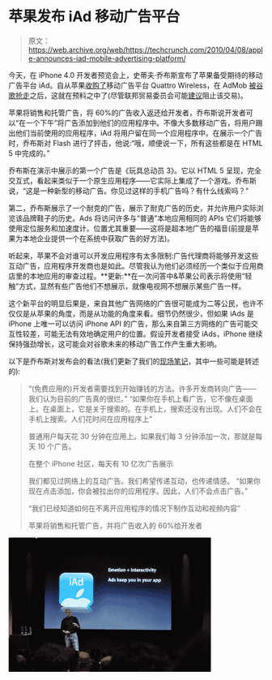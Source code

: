# 苹果发布 iAd 移动广告平台

> 原文：<https://web.archive.org/web/https://techcrunch.com/2010/04/08/apple-announces-iad-mobile-advertising-platform/>

今天，在 iPhone 4.0 开发者预览会上，史蒂夫·乔布斯宣布了苹果备受期待的移动广告平台 iAd。自从苹果[收购了](https://web.archive.org/web/20230316062325/https://techcrunch.com/2010/01/04/apple-acquires-quattro-wireless/)移动广告平台 Quattro Wireless，在 AdMob [被谷歌抢走](https://web.archive.org/web/20230316062325/https://techcrunch.com/2009/11/09/google-acquires-admob/)之后，这就在预料之中了(尽管联邦贸易委员会可能[建议](https://web.archive.org/web/20230316062325/https://techcrunch.com/2010/04/07/reuters-ftc-lawyers-to-recommend-blocking-google-admob-deal/)阻止该交易)。

苹果将销售和托管广告，将 60%的广告收入返还给开发者，乔布斯说开发者可以“在一个下午”将广告添加到他们的应用程序中。不像大多数移动广告，将用户踢出他们当前使用的应用程序，iAd 将用户留在同一个应用程序中。在展示一个广告时，乔布斯对 Flash 进行了抨击，他说:“哦，顺便说一下，所有这些都是在 HTML 5 中完成的。”

乔布斯在演示中展示的第一个广告是《玩具总动员 3》。它以 HTML 5 呈现，完全交互式，看起来类似于一个原生应用程序——它实际上集成了一个游戏。乔布斯说，“这是一种新型的移动广告。你见过这样的手机广告吗？有什么线索吗？"

第二，乔布斯展示了一个耐克的广告，展示了耐克广告的历史，并允许用户实际浏览该品牌鞋子的历史。Ads 将访问许多与“普通”本地应用相同的 APIs 它们将能够使用定位服务和加速度计。位置尤其重要——这将是超本地广告的福音(前提是苹果为本地企业提供一个在系统中获取广告的好方法)。

听起来，苹果不会对谁可以开发应用程序有太多限制:广告代理商将能够开发这些互动广告，应用程序开发商也是如此。尽管我认为他们必须经历一个类似于应用商店里的本地应用的审查过程。**更新:**在一次问答中&苹果公司表示将使用“轻触”方式，显然有些广告他们不想展示，就像电视网不想展示某些广告一样。

这个新平台的明显后果是，来自其他广告网络的广告很可能成为二等公民，也许不仅仅是从苹果的角度，而是从功能的角度来看。细节仍然很少，但如果 iAds 是 iPhone 上唯一可以访问 iPhone API 的广告，那么来自第三方网络的广告可能交互性较差，可能无法有效地确定用户的位置。假设开发者接受 iAds，iPhone 继续保持强劲增长，这可能会对谷歌未来的移动广告工作产生重大影响。

以下是乔布斯对发布会的看法(我们更新了我们的[现场笔记](https://web.archive.org/web/20230316062325/http://www.mobilecrunch.com/2010/04/08/apple-iphone-os-4-live-blog/)，其中一些可能是转述的):

> “(免费应用的)开发者需要找到开始赚钱的方法。许多开发商转向广告——我们认为目前的广告真的很烂。”
> “如果你在手机上看广告，它不像在桌面上。在桌面上，它是关于搜索的。在手机上，搜索还没有出现。人们不会在手机上搜索。人们花时间在应用程序上”
> 
> 普通用户每天花 30 分钟在应用上。如果我们每 3 分钟添加一次，那就是每天 10 个广告。
> 
> 在整个 iPhone 社区，每天有 10 亿次广告展示
> 
> 我们都见过网络上的互动广告。我们希望传递互动，也传递情感。
> “如果你现在点击添加，你会被拉出你的应用程序。因此，人们不会点击广告。”
> 
> “我们已经知道如何在不离开应用程序的情况下制作互动和视频内容”
> 
> 苹果将销售和托管广告，并将广告收入的 60%给开发者

![](img/1aabc0181635be633d08bcfe061e4250.png)